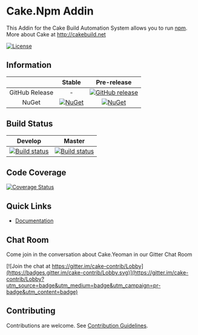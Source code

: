 # Cake.Npm Addin

This Addin for the Cake Build Automation System allows you to run [npm](https://www.npmjs.com/).
More about Cake at http://cakebuild.net

[![License](http://img.shields.io/:license-mit-blue.svg)](http://cake-contrib.mit-license.org)

## Information

| |Stable|Pre-release|
|:--:|:--:|:--:|
|GitHub Release|-|[![GitHub release](https://img.shields.io/github/release/cake-contrib/Cake.Npm.svg)](https://github.com/cake-contrib/Cake.Npm/releases/latest)|
|NuGet|[![NuGet](https://img.shields.io/nuget/v/Cake.Npm.svg)](https://www.nuget.org/packages/Cake.Npm)|[![NuGet](https://img.shields.io/nuget/vpre/Cake.Npm.svg)](https://www.nuget.org/packages/Cake.Npm)|

## Build Status

|Develop|Master|
|:--:|:--:|
|[![Build status](https://ci.appveyor.com/api/projects/status/5fbkekpb5roh39m8/branch/develop?svg=true)](https://ci.appveyor.com/project/cakecontrib/cake-npm/branch/develop)|[![Build status](https://ci.appveyor.com/api/projects/status/5fbkekpb5roh39m8/branch/develop?svg=true)](https://ci.appveyor.com/project/cakecontrib/cake-npm/branch/master)|

## Code Coverage

[![Coverage Status](https://coveralls.io/repos/github/cake-contrib/Cake.Npm/badge.svg?branch=develop)](https://coveralls.io/github/cake-contrib/Cake.Npm?branch=develop)

## Quick Links

- [Documentation](https://cake-contrib.github.io/Cake.Npm)

## Chat Room

Come join in the conversation about Cake.Yeoman in our Gitter Chat Room

[![Join the chat at https://gitter.im/cake-contrib/Lobby](https://badges.gitter.im/cake-contrib/Lobby.svg)](https://gitter.im/cake-contrib/Lobby?utm_source=badge&utm_medium=badge&utm_campaign=pr-badge&utm_content=badge)

## Contributing

Contributions are welcome. See [Contribution Guidelines].

[Contribution Guidelines]: CONTRIBUTING.md